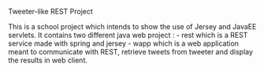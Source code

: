 Tweeter-like REST Project

This is a school project which intends to show the use of Jersey and JavaEE servlets.
It contains two different java web project :
    - rest which is a REST service made with spring and jersey
    - wapp which is a web application meant to communicate with REST, retrieve tweets from tweeter and display the results in web client.
